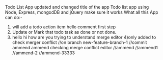 Todo List App updated and changed title of the app
Todo list app using Node, Express, mongodDB and jQuery make sure it works
What all this App can do:-

1. will add a todo action item hello comment first step
2. Update or Mark that todo task as done or not done.
3. hello hi how are you trying to understand merge editor
   4)only added to check merger conflict
   //on branch new-feature-branch-1
   //commit ammend ammend checking merge conflict editor
   //ammend
   //ammend1
   //ammend-2
   //ammend-33333
